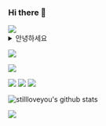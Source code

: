 ### Hi there 👋

<!--
**stillloveyou/stillloveyou** is a ✨ _special_ ✨ repository because its `README.md` (this file) appears on your GitHub profile.

Here are some ideas to get you started:

- 🔭 I’m currently working on ...
- 🌱 I’m currently learning ...
- 👯 I’m looking to collaborate on ...
- 🤔 I’m looking for help with ...
- 💬 Ask me about ...
- 📫 How to reach me: ...
- 😄 Pronouns: ...
- ⚡ Fun fact: ...
-->
<img src="https://capsule-render.vercel.app/api?type=waving&color=BDBDC8&height=150&section=header" />

<details>
<summary>
  안녕하세요
</summary>
   토글 안 내용
</details>

 <a href=https://blog.naver.com/dnjfzmf target="_blank"><img src="https://img.shields.io/badge/![image](https://github.com/stillloveyou/stillloveyou/assets/91673718/f4303627-3f95-4085-8c9b-0f38475bd204)
?style=flat-square&logo=Blog&logoColor=white"/></a>


<a href=https://blog.naver.com/dnjfzmf><img src="https://img.shields.io/badge/Blog-6DB33F?style=flat-square&logo=Blogger&logoColor=white"/></a>

<img src="https://img.shields.io/badge/Spring-6DB33F?style=flat-square&logo=Spring&logoColor=white"/></a>
<img src="https://img.shields.io/badge/Kotlin-7F52FF?style=flat-square&logo=Kotlin&logoColor=white"/></a>
<img src="https://img.shields.io/badge/Spring Boot-6DB33F?style=flat-square&logo=Spring Boot&logoColor=white"/></a>


![stillloveyou's github stats](https://github-readme-stats.vercel.app/api?username=stillloveyou&show_icons=true)


<img src="https://capsule-render.vercel.app/api?type=waving&color=BDBDC8&height=150&section=footer" />
